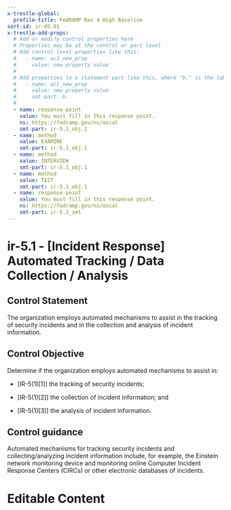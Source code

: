 ```yaml
---
x-trestle-global:
  profile-title: FedRAMP Rev 4 High Baseline
sort-id: ir-05.01
x-trestle-add-props:
  # Add or modify control properties here
  # Properties may be at the control or part level
  # Add control level properties like this:
  #   - name: ac1_new_prop
  #     value: new property value
  #
  # Add properties to a statement part like this, where "b." is the label of the target statement part
  #   - name: ac1_new_prop
  #     value: new property value
  #     smt-part: b.
  #
  - name: response-point
    value: You must fill in this response point.
    ns: https://fedramp.gov/ns/oscal
    smt-part: ir-5.1_obj.1
  - name: method
    value: EXAMINE
    smt-part: ir-5.1_obj.1
  - name: method
    value: INTERVIEW
    smt-part: ir-5.1_obj.1
  - name: method
    value: TEST
    smt-part: ir-5.1_obj.1
  - name: response-point
    value: You must fill in this response point.
    ns: https://fedramp.gov/ns/oscal
    smt-part: ir-5.1_smt
---
```


# ir-5.1 - \[Incident Response\] Automated Tracking / Data Collection / Analysis

## Control Statement

The organization employs automated mechanisms to assist in the tracking of security incidents and in the collection and analysis of incident information.

## Control Objective

Determine if the organization employs automated mechanisms to assist in:

- \[IR-5(1)[1]\] the tracking of security incidents;

- \[IR-5(1)[2]\] the collection of incident information; and

- \[IR-5(1)[3]\] the analysis of incident information.

## Control guidance

Automated mechanisms for tracking security incidents and collecting/analyzing incident information include, for example, the Einstein network monitoring device and monitoring online Computer Incident Response Centers (CIRCs) or other electronic databases of incidents.

# Editable Content

<!-- Make additions and edits below -->
<!-- The above represents the contents of the control as received by the profile, prior to additions. -->
<!-- If the profile makes additions to the control, they will appear below. -->
<!-- The above markdown may not be edited but you may edit the content below, and/or introduce new additions to be made by the profile. -->
<!-- If there is a yaml header at the top, parameter values may be edited. Use --set-parameters to incorporate the changes during assembly. -->
<!-- The content here will then replace what is in the profile for this control, after running profile-assemble. -->
<!-- The added parts in the profile for this control are below.  You may edit them and/or add new ones. -->
<!-- Each addition must have a heading either of the form ## Control my_addition_name -->
<!-- or ## Part a. (where the a. refers to one of the control statement labels.) -->
<!-- "## Control" parts are new parts added after the statement part. -->
<!-- "## Part" parts are new parts added into the top-level statement part with that label. -->
<!-- Subparts may be added with nested hash levels of the form ### My Subpart Name -->
<!-- underneath the parent ## Control or ## Part being added -->
<!-- See https://ibm.github.io/compliance-trestle/tutorials/ssp_profile_catalog_authoring/ssp_profile_catalog_authoring for guidance. -->
